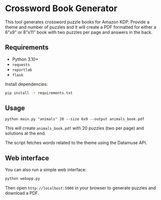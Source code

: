 # Crossword Book Generator

This tool generates crossword puzzle books for Amazon KDP. Provide a theme and number of puzzles and it will create a PDF formatted for either a 6"x9" or 8"x11" book with two puzzles per page and answers in the back.

## Requirements
- Python 3.10+
- `requests`
- `reportlab`
- `flask`

Install dependencies:
```bash
pip install -r requirements.txt
```

## Usage
```
python main.py "animals" 20 --size 6x9 --output animals_book.pdf
```


This will create `animals_book.pdf` with 20 puzzles (two per page) and solutions at the end.

The script fetches words related to the theme using the Datamuse API.

## Web interface
You can also run a simple web interface:

```bash
python webapp.py
```

Then open `http://localhost:5000` in your browser to generate puzzles and download a PDF.
